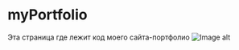 # myPortfolio
Эта страница где лежит код моего сайта-портфолио
![Image alt](https://github.com/sudondie/images/master/PortfolioColors.png)
